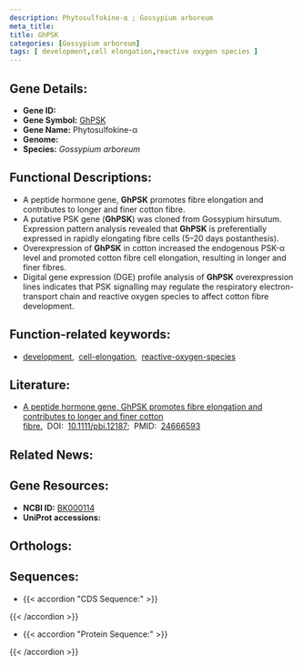 ```yaml
---
description: Phytosulfokine-α ; Gossypium arboreum
meta_title:
title: GhPSK
categories: [Gossypium arboreum]
tags: [ development,cell elongation,reactive oxygen species ]
---
```


## Gene Details:
- **Gene ID:** []()
- **Gene Symbol:** <u>GhPSK</u>
- **Gene Name:** Phytosulfokine-α
- **Genome:** []()
- **Species:** *Gossypium arboreum*

## Functional Descriptions:
   - A peptide hormone gene, **GhPSK** promotes fibre elongation and contributes to longer and finer cotton fibre.
   - A putative PSK gene (**GhPSK**) was cloned from Gossypium hirsutum. Expression pattern analysis revealed that **GhPSK** is preferentially expressed in rapidly elongating fibre cells (5–20 days postanthesis).
   - Overexpression of **GhPSK** in cotton increased the endogenous PSK-α level and promoted cotton fibre cell elongation, resulting in longer and finer fibres.
   - Digital gene expression (DGE) profile analysis of **GhPSK** overexpression lines indicates that PSK signalling may regulate the respiratory electron-transport chain and reactive oxygen species to affect cotton fibre development. 

## Function-related keywords:
   - [development](/tags/development/),&nbsp;&nbsp;[cell-elongation](/tags/cell-elongation/),&nbsp;&nbsp;[reactive-oxygen-species](/tags/reactive-oxygen-species/)

## Literature:
   - [A peptide hormone gene, GhPSK promotes fibre elongation and contributes to longer and finer cotton fibre.](https://doi.org/10.1111/pbi.12187)&nbsp;&nbsp;DOI:&nbsp;&nbsp;[10.1111/pbi.12187](https://doi.org/10.1111/pbi.12187);&nbsp;&nbsp;PMID:&nbsp;&nbsp;[24666593](https://pubmed.ncbi.nlm.nih.gov/24666593/)

## Related News:

## Gene Resources:
- **NCBI ID:**  [BK000114](https://www.ncbi.nlm.nih.gov/gene/?term=BK000114)
- **UniProt accessions:**  [](https://www.uniprot.org/uniprotkb//entry)

## Orthologs:

## Sequences:
- {{< accordion "CDS Sequence:" >}}

{{< /accordion >}}
- {{< accordion "Protein Sequence:" >}}

{{< /accordion >}}
